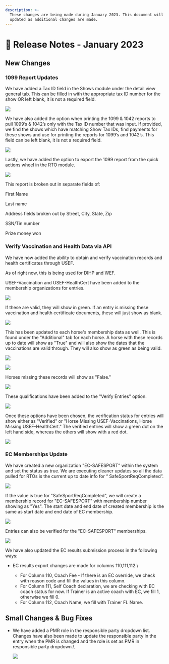 ```yaml
---
description: >-
  These changes are being made during January 2023. This document will be
  updated as additional changes are made.
---
```


# 📔 Release Notes - January 2023

## New Changes

### 1099 Report Updates

We have added a Tax ID field in the Shows module under the detail view general tab. This can be filled in with the appropriate tax ID number for the show OR left blank, it is not a required field.

![](http://docs.showgroundsonline.com/wp-content/uploads/2023/01/img\_63cfcccfcbfc3.png)

We have also added the option when printing the 1099 & 1042 reports to pull 1099’s & 1042’s only with the Tax ID number that was input. If provided, we find the shows which have matching Show Tax IDs, find payments for these shows and use for printing the reports for 1099’s and 1042’s. This field can be left blank, it is not a required field.

![](http://docs.showgroundsonline.com/wp-content/uploads/2023/01/img\_63cfccee2074e.png)

Lastly, we have added the option to export the 1099 report from the quick actions wheel in the RTO module.

![](http://docs.showgroundsonline.com/wp-content/uploads/2023/01/img\_63cfcd0aa2775.png)

This report is broken out in separate fields of:

First Name

Last name

Address fields broken out by Street, City, State, Zip

SSN/Tin number

Prize money won

### Verify Vaccination and Health Data via API

We have now added the ability to obtain and verify vaccination records and health certificates through USEF.

As of right now, this is being used for DIHP and WEF.

USEF-Vaccination and USEF-HealthCert have been added to the membership organizations for entries.

![](http://docs.showgroundsonline.com/wp-content/uploads/2023/01/img\_63cab00e856c5.png)

If these are valid, they will show in green. If an entry is missing these vaccination and health certificate documents, these will just show as blank.

![](http://docs.showgroundsonline.com/wp-content/uploads/2023/01/img\_63cab01e296e1.png)

This has been updated to each horse's membership data as well. This is found under the "Additional" tab for each horse. A horse with these records up to date will show as "True" and will also show the dates that the vaccinations are valid through. They will also show as green as being valid.

![](http://docs.showgroundsonline.com/wp-content/uploads/2023/01/img\_63cab03fea2c5.png)

![](http://docs.showgroundsonline.com/wp-content/uploads/2023/01/img\_63cab05e5c711.png)

Horses missing these records will show as "False."

![](http://docs.showgroundsonline.com/wp-content/uploads/2023/01/img\_63cab06f8cf5d.png)

These qualifications have been added to the "Verify Entries" option.

![](http://docs.showgroundsonline.com/wp-content/uploads/2023/01/img\_63cab07edc892.png)

Once these options have been chosen, the verification status for entries will show either as "Verified" or "Horse Missing USEF-Vaccinations, Horse Missing USEF-HealthCert." The verified entries will show a green dot on the left hand side, whereas the others will show with a red dot.

![](http://docs.showgroundsonline.com/wp-content/uploads/2023/01/img\_63cab0902c5e3.png)

### EC Memberships Update

We have created a new organization "EC-SAFESPORT" within the system and set the status as true. We are executing cleaner updates so all the data pulled for RTOs is the current up to date info for “ SafeSportReqCompleted”.

![](http://docs.showgroundsonline.com/wp-content/uploads/2023/01/img\_63c198288f994.png)

If the value is true for "SafeSportReqCompleted", we will create a membership record for "EC-SAFESPORT" with membership number showing as "Yes". The start date and end date of created membership is the same as start date and end date of EC membership.

![](http://docs.showgroundsonline.com/wp-content/uploads/2023/01/img\_63c198996b620.png)

Entries can also be verified for the "EC-SAFESPORT" memberships.

![](http://docs.showgroundsonline.com/wp-content/uploads/2023/01/img\_63c198e3a5bc0.png)

We have also updated the EC results submission process in the following ways:

* EC results export changes are made for columns 110,111,112.\

  * For Column 110, Coach Fee - If there is an EC override, we check with reason code and fill the values in this column.
  * For Column 111, Self Coach declaration, we are checking with EC coach status for now. If Trainer is an active coach with EC, we fill 1, otherwise we fill 0.
  * For Column 112, Coach Name, we fill with Trainer FL Name.

## Small Changes & Bug Fixes

*   We have added a PMR role in the responsible party dropdown list. Changes have also been made to update the responsible party in the entry when the PMR is changed and the role is set as PMR in responsible party dropdown.\


    ![](http://docs.showgroundsonline.com/wp-content/uploads/2023/01/img\_63d3bac70e1f8.png)
